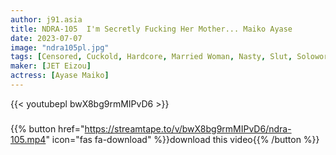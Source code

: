 ```yaml
---
author: j91.asia
title: NDRA-105  I'm Secretly Fucking Her Mother... Maiko Ayase
date: 2023-07-07
image: "ndra105pl.jpg"
tags: [Censored, Cuckold, Hardcore, Married Woman, Nasty, Slut, Solowork]
maker: [JET Eizou]
actress: [Ayase Maiko]
---
```



{{< youtubepl bwX8bg9rmMIPvD6 >}}
###

{{% button href="https://streamtape.to/v/bwX8bg9rmMIPvD6/ndra-105.mp4" icon="fas fa-download" %}}download this video{{% /button %}}


